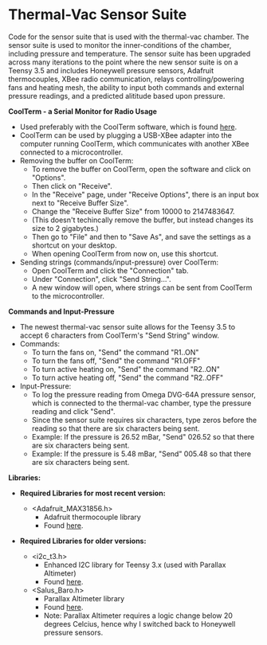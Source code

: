 # Thermal-Vac Sensor Suite
Code for the sensor suite that is used with the thermal-vac chamber. 
The sensor suite is used to monitor the inner-conditions of the chamber, including pressure and temperature.
The sensor suite has been upgraded across many iterations to the point where the new sensor suite is on a Teensy 3.5
and includes Honeywell pressure sensors, Adafruit thermocouples, XBee radio communication, relays controlling/powering
fans and heating mesh, the ability to input both commands and external pressure readings, and a predicted alititude
based upon pressure.

**CoolTerm - a Serial Monitor for Radio Usage**

- Used preferably with the CoolTerm software, which is found [here](http://freeware.the-meiers.org/). 
- CoolTerm can be used by plugging a USB-XBee adapter into the computer running CoolTerm, which communicates with another XBee connected to a microcontroller.
- Removing the buffer on CoolTerm:
  - To remove the buffer on CoolTerm, open the software and click on "Options". 
  - Then click on "Receive".
  - In the "Receive" page, under "Receive Options", there is an input box next to "Receive Buffer Size".
  - Change the "Receive Buffer Size" from 10000 to 2147483647. 
  - (This doesn't techincally remove the buffer, but instead changes its size to 2 gigabytes.) 
  - Then go to "File" and then to "Save As", and save the settings as a shortcut on your desktop. 
  - When opening CoolTerm from now on, use this shortcut. 
- Sending strings (commands/input-pressure) over CoolTerm:
  - Open CoolTerm and click the "Connection" tab.
  - Under "Connection", click "Send String...".
  - A new window will open, where strings can be sent from CoolTerm to the microcontroller.
  
**Commands and Input-Pressure**

  - The newest thermal-vac sensor suite allows for the Teensy 3.5 to accept 6 characters from CoolTerm's "Send String" window.
  - Commands:
    - To turn the fans on, "Send" the command "R1..ON"
    - To turn the fans off, "Send" the command "R1.OFF"
    - To turn active heating on, "Send" the command "R2..ON"
    - To turn active heating off, "Send" the command "R2..OFF"
  - Input-Pressure:
    - To log the pressure reading from Omega DVG-64A pressure sensor, which is connected to the thermal-vac chamber, type the pressure reading and click "Send".
    - Since the sensor suite requires six characters, type zeros before the reading so that there are six characters being sent.
    - Example: If the pressure is 26.52 mBar, "Send" 026.52 so that there are six characters being sent.
    - Example: If the pressure is 5.48 mBar, "Send" 005.48 so that there are six characters being sent.

**Libraries:**

- **Required Libraries for most recent version:**
  - <Adafruit_MAX31856.h> 
    - Adafruit thermocouple library
    - Found [here](https://github.com/adafruit/Adafruit_MAX31856).

- **Required Libraries for older versions:**
  - <i2c_t3.h>
    - Enhanced I2C library for Teensy 3.x (used with Parallax Altimeter)
    - Found [here](https://github.com/nox771/i2c_t3).
  - <Salus_Baro.h>
    - Parallax Altimeter library
    - Found [here](https://github.com/MNSGC-Ballooning/baro).
    - Note: Parallax Altimeter requires a logic change below 20 degrees Celcius, hence why I switched back to Honeywell pressure sensors.
  
